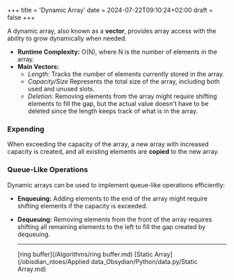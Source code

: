 +++
title = 'Dynamic Array'
date = 2024-07-22T09:10:24+02:00
draft = false
+++


A dynamic array, also known as  a **vector**, provides array access with the ability to grow dynamically when needed. 

- **Runtime Complexity:** O(N), where N is the number of elements in the array.
- **Main Vectors:**
  - *Length:* Tracks the number of elements currently stored in the array.
  - *Capacity/Size* Represents the total size of the array, including both used and unused slots.
  - *Deletion:* Removing elements from the array might require shifting elements to fill the gap, but the actual value doesn't have to be deleted since the length keeps track of what is in the array.
### Expending
When exceeding the capacity of the array, a new array with increased capacity is created, and all existing elements are **copied** to the new array.

### Queue-Like Operations

Dynamic arrays can be used to implement queue-like operations efficiently:

- **Enqueuing:** Adding elements to the end of the array might require shifting elements if the capacity is exceeded.
- **Dequeuing:** Removing elements from the front of the array requires shifting all remaining elements to the left to fill the gap created by dequeuing.
 
  ---
  [ring buffer](/Algorithms/ring buffer.md) [Static Array](/obisdian_ntoes/Applied data_Obsydian/Python/data.py/Static Array.md)